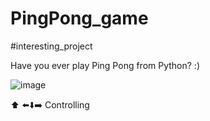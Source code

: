 # PingPong_game

#interesting_project

Have you ever play Ping Pong from Python? :)

![image](https://github.com/eshonxodjayev01/PingPong_game/assets/93433600/c777f98f-35db-4078-8bfb-b5ba46a2bf77)



  ⬆️
⬅️⬇️➡️
Controlling
